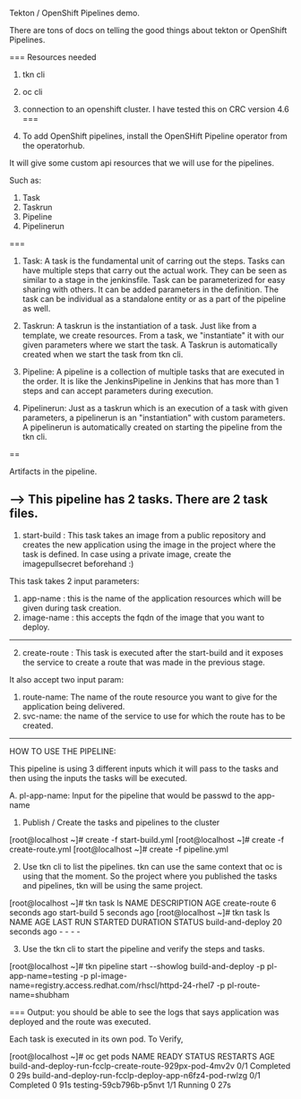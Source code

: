 Tekton  / OpenShift Pipelines demo.

There are tons of docs on telling the good things about tekton or OpenShift Pipelines.


===
Resources needed

1. tkn cli
2. oc cli
3. connection to an openshift cluster. I have tested this on CRC version 4.6
===


1. To add OpenShift pipelines, install the OpenSHift Pipeline operator from the operatorhub.

It will give some custom api resources that we will use for the pipelines.

Such as:

1. Task
2. Taskrun
3. Pipeline
4. Pipelinerun

===

1. Task: A task is the fundamental unit of carring out the steps. Tasks can have multiple steps that carry out the actual work. They can be seen as similar to a stage in the jenkinsfile. Task can be parameterized for easy sharing with others. It can be added parameters in the definition. The task can be individual as a standalone entity or as a part of the pipeline as well.

2. Taskrun: A taskrun is the instantiation of a task. Just like from a template, we create resources. From a task, we "instantiate" it with our given parameters where we start the task. A Taskrun is automatically created when we start the task from tkn cli. 

3. Pipeline: A pipeline is a collection of multiple tasks that are executed in the order. It is like the JenkinsPipeline in Jenkins that has more than 1 steps and can accept parameters during execution.

4. Pipelinerun: Just as a taskrun which is an execution of a task with given parameters, a pipelinerun is an "instantiation" with custom parameters. A pipelinerun is automatically created on starting the pipeline from the tkn cli. 

==

Artifacts in the pipeline.

--> This pipeline has 2 tasks. There are 2 task files. 
----------------
1. start-build : This task takes an image from a public repository and creates the new application using the image in the project where the task is defined.
In case using a private image, create the imagepullsecret beforehand :)

This task takes 2 input parameters:

1. app-name : this is the name of the application resources which will be given during task creation.
2. image-name : this accepts the fqdn of the image that you want to deploy. 
----------------

2. create-route : This task is executed after the start-build and it exposes the service to create a route that was made in the previous stage. 

It also accept two input param:

1. route-name: The name of the route resource you want to give for the application being delivered.
2. svc-name: the name of the service to use for which the route has to be created.
----------------

HOW TO USE THE PIPELINE:

This pipeline is using 3 different inputs which it will pass to the tasks and then using the inputs the tasks will be executed.

A. pl-app-name: Input for the pipeline that would be passwd to the app-name 


1. Publish / Create the tasks and pipelines to the cluster

[root@localhost ~]#  create -f start-build.yml 
[root@localhost ~]#  create -f create-route.yml 
[root@localhost ~]#  create -f pipeline.yml


2. Use tkn cli to list the pipelines. tkn can use the same context that oc is using that the moment. So the project where you published the tasks and pipelines, tkn will be using the same project. 

[root@localhost ~]#  tkn task ls
NAME           DESCRIPTION   AGE
create-route                 6 seconds ago
start-build                  5 seconds ago
[root@localhost ~]#  tkn task ls
NAME               AGE              LAST RUN                     STARTED         DURATION     STATUS
build-and-deploy   20 seconds ago   -                            -               -            -


3. Use the tkn cli to start the pipeline and verify the steps and tasks.

[root@localhost ~]# tkn pipeline start --showlog build-and-deploy -p pl-app-name=testing -p pl-image-name=registry.access.redhat.com/rhscl/httpd-24-rhel7 -p pl-route-name=shubham


===
Output: you should be able to see the logs that says application was deployed and the route was executed.

Each task is executed in its own pod. To Verify,

[root@localhost ~]# oc get pods 
NAME                                                      READY   STATUS      RESTARTS   AGE
build-and-deploy-run-fcclp-create-route-929px-pod-4mv2v   0/1     Completed   0          29s
build-and-deploy-run-fcclp-deploy-app-n6fz4-pod-rwlzg     0/1     Completed   0          91s
testing-59cb796b-p5nvt                                    1/1     Running     0          27s

